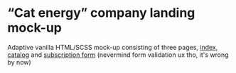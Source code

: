 # “Cat energy” company landing mock-up 

Adaptive vanilla HTML/SCSS mock-up consisting of three pages, [index](https://kirshach.github.io/cat-energy/build/index.html), [catalog](https://kirshach.github.io/cat-energy/build/catalog.html) and [subscription form](https://kirshach.github.io/cat-energy/build/form.html) (nevermind form validation ux tho, it's wrong by now)

